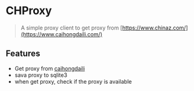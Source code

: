 
# CHProxy

> A simple proxy client to get proxy from [https://www.chinaz.com/](https://www.caihongdaili.com/)

## Features

- Get proxy from [caihongdaili](https://www.caihongdaili.com/)
- sava proxy to sqlite3
- when get proxy, check if the proxy is available

